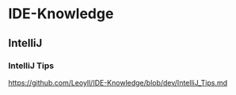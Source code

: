 # IDE-Knowledge

## IntelliJ
### IntelliJ Tips
https://github.com/Leoyll/IDE-Knowledge/blob/dev/IntelliJ_Tips.md
